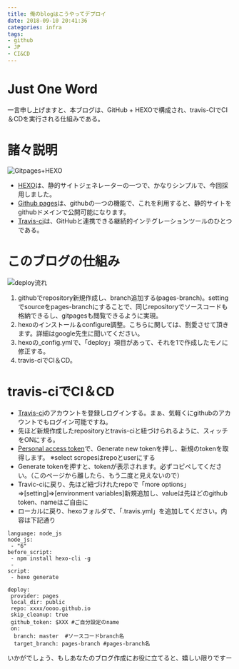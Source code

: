 ```yaml
---
title: 俺のblogはこうやってデプロイ
date: 2018-09-10 20:41:36
categories: infra
tags:
- github
- JP
- CI&CD
---
```


# Just One Word
一言申し上げますと、本ブログは、GitHub + HEXOで構成され、travis-CIでCI＆CDを実行される仕組みである。
<!--more-->

# 諸々説明
![Gitpages+HEXO](http://wx4.sinaimg.cn/mw690/735d420agy1fv46ngs9xoj20hs07sdgp.jpg)

- [HEXO](https://hexo.io/)は、静的サイトジェネレーターの一つで、かなりシンプルで、今回採用しました。
- [Github pages](https://pages.github.com/)は、githubの一つの機能で、これを利用すると、静的サイトをgithubドメインで公開可能になります。
- [Travis-ci](https://travis-ci.org/)は、GitHubと連携できる継続的インテグレーションツールのひとつである。

# このブログの仕組み
![deploy流れ](http://wx2.sinaimg.cn/mw690/735d420agy1fv46o47v7qj20sx0kcjud.jpg)

1. githubでrepository新規作成し、branch追加する(pages-branch)。settingでsourceをpages-branchにすることで、同じrepositoryでソースコードも格納できるし、gitpagesも閲覧できるように実現。
2. hexoのインストール＆configure調整。こちらに関しては、割愛させて頂きます。詳細はgoogle先生に聞いてください。
3. hexoの_config.ymlで、「deploy」項目があって、それを1で作成したモノに修正する。
4. travis-ciでCI＆CD。

# travis-ciでCI＆CD
- [Travis-ci](https://travis-ci.org/)のアカウントを登録しログインする。まぁ、気軽くにgithubのアカウントでもログイン可能ですね。
- 先ほど新規作成したrepositoryとtravis-ciと紐づけられるように、スィッチをONにする。
- [Personal access token](https://github.com/settings/tokens)で、Generate new tokenを押し、新規のtokenを取得します。
※select scropesはrepoとuserにする
- Generate tokenを押すと、tokenが表示されます。必ずコピペしてください。（このページから離したら、もう二度と見えないので）
- Travic-ciに戻り、先ほど紐づけれたrepoで「more options」⇒[setting]⇒[environment variables]新規追加し、valueは先ほどのgithub token、nameはご自由に
- ローカルに戻り、hexoフォルダで、「.travis.yml」を追加してください。内容は下記通り

```
language: node_js  
node_js:  
 - "6"  
before_script:  
 - npm install hexo-cli -g  
 -   
script:  
 - hexo generate  
  
deploy:  
 provider: pages  
 local_dir: public  
 repo: xxxx/oooo.github.io  
 skip_cleanup: true  
 github_token: $XXX #ご自分設定のname 
 on:  
  branch: master  #ソースコードbranch名
  target_branch: pages-branch #pages-branch名
 ```

いかがでしょう、もしあなたのブログ作成にお役に立てると、嬉しい限りですー